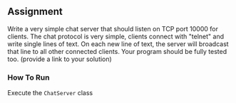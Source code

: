## Assignment

Write a very simple chat server that should listen on TCP port 10000 for clients.
The chat protocol is very simple, clients connect with "telnet" and write single lines of text.
On each new line of text, the server will broadcast that line to all other connected clients. 
Your program should be fully tested too. (provide a link to your solution)


### How To Run

Execute the `ChatServer` class
